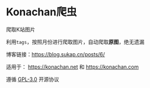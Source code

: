 # Konachan爬虫

爬取K站图片

利用``tags``，按照月份进行爬取图片，自动爬取**原图**，绝无遗漏

博客链接：<https://blog.sukap.cn/posts/6/>

适用于：
 <https://konachan.net> 和 <https://konachan.com> 

遵循 [GPL-3.0](https://opensource.org/license/gpl-3-0/) 开源协议

